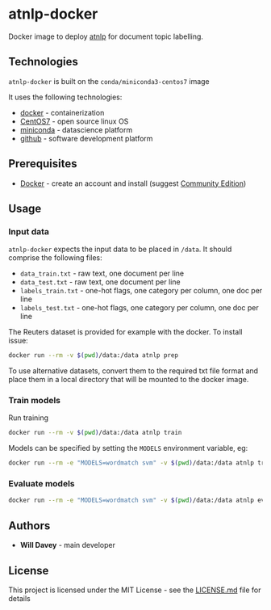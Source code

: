 # atnlp-docker

Docker image to deploy [atnlp](https://github.com/wedavey/atnlp) for document topic labelling.

## Technologies

`atnlp-docker` is built on the `conda/miniconda3-centos7` image

It uses the following technologies: 

- [docker](https://www.docker.com/) - containerization
- [CentOS7](https://www.centos.org/) - open source linux OS
- [miniconda](https://conda.io/miniconda.html) - datascience platform 
- [github](https://github.com/) - software development platform


## Prerequisites

- [Docker](https://www.docker.com/) - create an account and install (suggest [Community Edition](https://www.docker.com/community-edition))

## Usage

### Input data
`atnlp-docker` expects the input data to be placed in 
`/data`. It should comprise the following
files: 
- `data_train.txt` - raw text, one document per line
- `data_test.txt` - raw text, one document per line
- `labels_train.txt` - one-hot flags, one category per column, one doc per line
- `labels_test.txt` - one-hot flags, one category per column, one doc per line   

The Reuters dataset is provided for example with the docker. 
To install issue:
```bash
docker run --rm -v $(pwd)/data:/data atnlp prep
```

To use alternative datasets, convert them to the required 
txt file format and place them in a local directory
that will be mounted to the docker image. 


### Train models

Run training
```bash
docker run --rm -v $(pwd)/data:/data atnlp train 
```

Models can be specified by setting the `MODELS` environment variable, eg:  
```bash
docker run --rm -e "MODELS=wordmatch svm" -v $(pwd)/data:/data atnlp train 
```

### Evaluate models

```bash
docker run --rm -e "MODELS=wordmatch svm" -v $(pwd)/data:/data atnlp eval
```


## Authors

- **Will Davey** - main developer

## License

This project is licensed under the MIT License - see the [LICENSE.md](LICENSE.md) file for details


